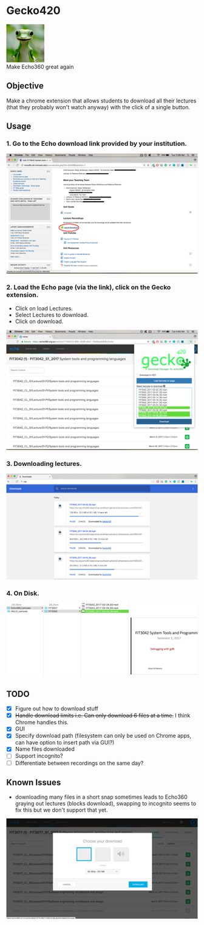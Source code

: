 # Gecko420
<div>
	<img src="/images/qtpi.png" width="100" >
</div>
Make Echo360 great again

## Objective

Make a chrome extension that allows students to download all their lectures (that they probably won't watch anyway) with the click of a single button.

## Usage

### 1. Go to the Echo download link provided by your institution.
<img src="/screenshots/screenshot-dl_link.png" >

### 2. Load the Echo page (via the link), click on the Gecko extension.
- Click on load Lectures.
- Select Lectures to download.
- Click on download.

<img src="/screenshots/screenshot-usecase.png" >

### 3. Downloading lectures.
<img src="/screenshots/screenshot-downloading.png" >

### 4. On Disk.
<img src="/screenshots/screenshot-datastore.png" >

## TODO
- [x] Figure out how to download stuff
- [x] ~~Handle download limits i.e. Can only download 6 files at a time.~~ I think Chrome handles this.
- [x] GUI
- [x] Specify download path (filesystem can only be used on Chrome apps, can have option to insert path via GUI?)
- [x] Name files downloaded
- [ ] Support incognito?
- [ ] Differentiate between recordings on the same day?

## Known Issues
- downloading many files in a short snap sometimes leads to Echo360 graying out lectures (blocks download), swapping to incognito seems to fix this but we don't support that yet.

<img src="/screenshots/screenshot-blocked.png" >